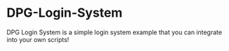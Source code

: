 # DPG-Login-System
DPG Login System is a simple login system example that you can integrate into your own scripts!
